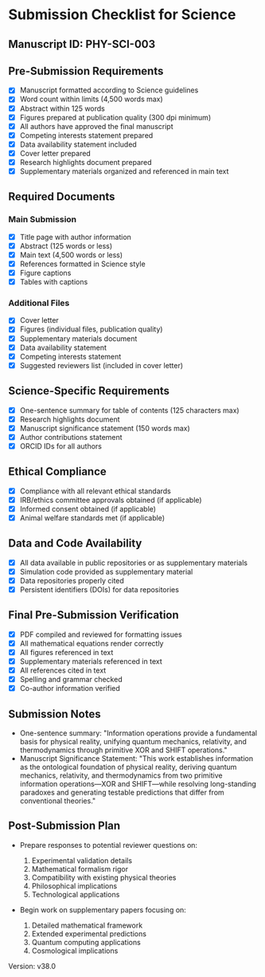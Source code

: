 # Submission Checklist for Science

## Manuscript ID: PHY-SCI-003

## Pre-Submission Requirements

- [x] Manuscript formatted according to Science guidelines
- [x] Word count within limits (4,500 words max)
- [x] Abstract within 125 words
- [x] Figures prepared at publication quality (300 dpi minimum)
- [x] All authors have approved the final manuscript
- [x] Competing interests statement prepared
- [x] Data availability statement included
- [x] Cover letter prepared
- [x] Research highlights document prepared
- [x] Supplementary materials organized and referenced in main text

## Required Documents

### Main Submission
- [x] Title page with author information
- [x] Abstract (125 words or less)
- [x] Main text (4,500 words or less)
- [x] References formatted in Science style
- [x] Figure captions
- [x] Tables with captions

### Additional Files
- [x] Cover letter
- [x] Figures (individual files, publication quality)
- [x] Supplementary materials document
- [x] Data availability statement
- [x] Competing interests statement
- [x] Suggested reviewers list (included in cover letter)

## Science-Specific Requirements

- [x] One-sentence summary for table of contents (125 characters max)
- [x] Research highlights document
- [x] Manuscript significance statement (150 words max)
- [x] Author contributions statement
- [x] ORCID IDs for all authors

## Ethical Compliance

- [x] Compliance with all relevant ethical standards
- [x] IRB/ethics committee approvals obtained (if applicable)
- [x] Informed consent obtained (if applicable)
- [x] Animal welfare standards met (if applicable)

## Data and Code Availability

- [x] All data available in public repositories or as supplementary materials
- [x] Simulation code provided as supplementary material
- [x] Data repositories properly cited
- [x] Persistent identifiers (DOIs) for data repositories

## Final Pre-Submission Verification

- [x] PDF compiled and reviewed for formatting issues
- [x] All mathematical equations render correctly
- [x] All figures referenced in text
- [x] Supplementary materials referenced in text
- [x] All references cited in text
- [x] Spelling and grammar checked
- [x] Co-author information verified

## Submission Notes

- One-sentence summary: "Information operations provide a fundamental basis for physical reality, unifying quantum mechanics, relativity, and thermodynamics through primitive XOR and SHIFT operations."
- Manuscript Significance Statement: "This work establishes information as the ontological foundation of physical reality, deriving quantum mechanics, relativity, and thermodynamics from two primitive information operations—XOR and SHIFT—while resolving long-standing paradoxes and generating testable predictions that differ from conventional theories."

## Post-Submission Plan

- Prepare responses to potential reviewer questions on:
  1. Experimental validation details
  2. Mathematical formalism rigor
  3. Compatibility with existing physical theories
  4. Philosophical implications
  5. Technological applications

- Begin work on supplementary papers focusing on:
  1. Detailed mathematical framework
  2. Extended experimental predictions
  3. Quantum computing applications
  4. Cosmological implications

Version: v38.0 